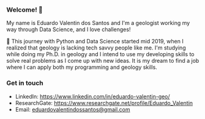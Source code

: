 ### Welcome! 👋

My name is Eduardo Valentin dos Santos and I'm a geologist working my way through Data Science, and I love challenges!

🌱 This journey with Python and Data Science started mid 2019, when I realized that geology is lacking tech savvy people like me. I'm studying while doing my Ph.D. in geology and I intend to use my developing skills to solve real problems as I come up with new ideas. It is my dream to find a job where I can apply both my programming and geology skills.
 
### Get in touch

- LinkedIn: https://www.linkedin.com/in/eduardo-valentin-geo/
- ResearchGate: https://www.researchgate.net/profile/Eduardo_Valentin
- Email: eduardovalentindossantos@gmail.com
